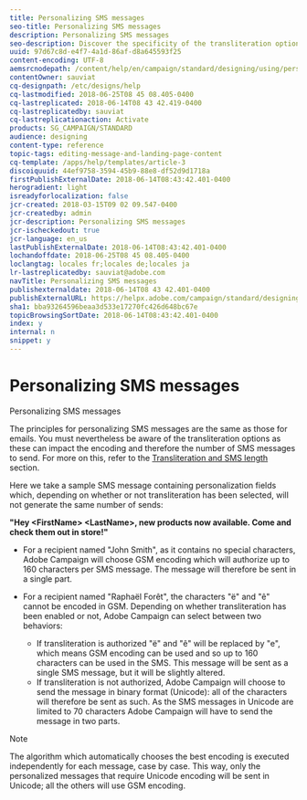 ```yaml
---
title: Personalizing SMS messages
seo-title: Personalizing SMS messages
description: Personalizing SMS messages
seo-description: Discover the specificity of the transliteration options when personalizing SMS messages.
uuid: 97d67c8d-e4f7-4a1d-86af-d8a645593f25
content-encoding: UTF-8
aemsrcnodepath: /content/help/en/campaign/standard/designing/using/personalizing-sms-messages
contentOwner: sauviat
cq-designpath: /etc/designs/help
cq-lastmodified: 2018-06-25T08 45 08.405-0400
cq-lastreplicated: 2018-06-14T08 43 42.419-0400
cq-lastreplicatedby: sauviat
cq-lastreplicationaction: Activate
products: SG_CAMPAIGN/STANDARD
audience: designing
content-type: reference
topic-tags: editing-message-and-landing-page-content
cq-template: /apps/help/templates/article-3
discoiquuid: 44ef9758-3594-45b9-88e8-df52d9d1718a
firstPublishExternalDate: 2018-06-14T08:43:42.401-0400
herogradient: light
isreadyforlocalization: false
jcr-created: 2018-03-15T09 02 09.547-0400
jcr-createdby: admin
jcr-description: Personalizing SMS messages
jcr-ischeckedout: true
jcr-language: en_us
lastPublishExternalDate: 2018-06-14T08:43:42.401-0400
lochandoffdate: 2018-06-25T08 45 08.405-0400
loclangtag: locales fr;locales de;locales ja
lr-lastreplicatedby: sauviat@adobe.com
navTitle: Personalizing SMS messages
publishexternaldate: 2018-06-14T08 43 42.401-0400
publishExternalURL: https://helpx.adobe.com/campaign/standard/designing/using/personalizing-sms-messages.html
sha1: bba93264596beaa3d533e17270fc426d648bc67e
topicBrowsingSortDate: 2018-06-14T08:43:42.401-0400
index: y
internal: n
snippet: y
---
```


# Personalizing SMS messages

Personalizing SMS messages

The principles for personalizing SMS messages are the same as those for emails. You must nevertheless be aware of the transliteration options as these can impact the encoding and therefore the number of SMS messages to send. For more on this, refer to the [Transliteration and SMS length](../../administration/using/configuring-sms-channel.md#sms-encoding--length-and-transliteration) section.

Here we take a sample SMS message containing personalization fields which, depending on whether or not transliteration has been selected, will not generate the same number of sends:

**"Hey &lt;FirstName&gt; &lt;LastName&gt;, new products now available. Come and check them out in store!"**

* For a recipient named "John Smith", as it contains no special characters, Adobe Campaign will choose GSM encoding which will authorize up to 160 characters per SMS message. The message will therefore be sent in a single part.
* For a recipient named "Raphaël Forêt", the characters "ë" and "ê" cannot be encoded in GSM. Depending on whether transliteration has been enabled or not, Adobe Campaign can select between two behaviors:

    * If transliteration is authorized "ë" and "ê" will be replaced by "e", which means GSM encoding can be used and so up to 160 characters can be used in the SMS. This message will be sent as a single SMS message, but it will be slightly altered.
    * If transliteration is not authorized, Adobe Campaign will choose to send the message in binary format (Unicode): all of the characters will therefore be sent as such. As the SMS messages in Unicode are limited to 70 characters Adobe Campaign will have to send the message in two parts.

>[!NOTE]
>
>The algorithm which automatically chooses the best encoding is executed independently for each message, case by case. This way, only the personalized messages that require Unicode encoding will be sent in Unicode; all the others will use GSM encoding.

